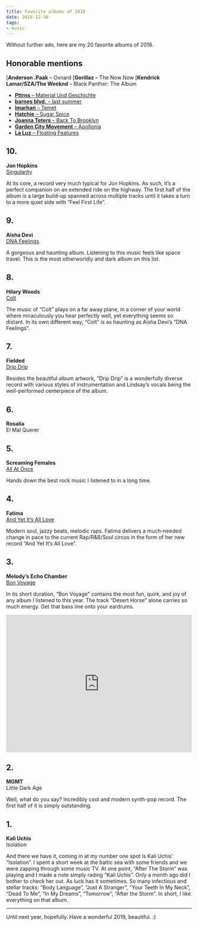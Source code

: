 ```yaml
---
title: Favorite albums of 2018
date: 2018-12-30
tags:
- music
---
```

Without further ado, here are my 20 favorite albums of 2018.

<!--more-->

## Honorable mentions

 [**Anderson .Paak** – Oxnard
 [**Gorillaz** – The Now Now
 [**Kendrick Lamar/SZA/The Weeknd** – Black Panther: The Album
- [**Pttrns** – Material Und Geschichte](https://altinvillage.bandcamp.com/album/material-und-geschichte)
- [**barnes blvd.** – last summer](https://barnesblvd.bandcamp.com/album/last-summer)
- [**Imarhan** – Temet](https://imarhan.bandcamp.com/album/temet)
- [**Hatchie** – Sugar Spice](https://hatchie.bandcamp.com/album/sugar-spice)
- [**Joanna Teters** – Back To Brooklyn](https://joannateters.bandcamp.com/album/back-to-brooklyn)
- [**Garden City Movement** – Apollonia](https://gardencitymovement.bandcamp.com/album/apollonia)
- [**La Luz** – Floating Features](https://laluz.bandcamp.com/album/floating-features)

## 10.

**Jon Hopkins**<br>
[Singularity](https://jonhopkins.bandcamp.com/album/singularity)

At its core, a record very much typical for Jon Hopkins. As such, it’s a perfect companion on an extended ride on the highway. The first half of the album is a large build-up spanned across multiple tracks until it takes a turn to a more quiet side with “Feel First Life”.



## 9.

**Aïsha Devi**<br>
[DNA Feelings](https://aishadevi.bandcamp.com/album/dna-feelings)

A gorgeous and haunting album. Listening to this music feels like space travel. This is the most otherworldly and dark album on this list.



## 8.

**Hilary Woods**<br>
[Colt](https://hilarywoodsmusic.bandcamp.com/album/colt)

The music of “Colt” plays on a far away plane, in a corner of your world where miraculously you hear perfectly well, yet everything seems so distant. In its own different way, “Colt” is as haunting as Aïsha Devi’s “DNA Feelings”.



## 7.

**Fielded**<br>
[Drip Drip](https://deathbombarc.bandcamp.com/album/drip-drip)

Besides the beautiful album artwork, “Drip Drip” is a wonderfully diverse record with various styles of instrumentation and Lindsay’s vocals being the well-performed centerpiece of the album.



## 6.

**Rosalía**<br>
El Mal Querer



## 5.

**Screaming Females**<br>
[All At Once](https://screamingfemales.bandcamp.com/album/all-at-once)

Hands down the best rock music I listened to in a long time.



## 4.

**Fatima**<br>
[And Yet It’s All Love](https://fatima.bandcamp.com/album/and-yet-its-all-love)

Modern soul, jazzy beats, melodic raps. Fatima delivers a much-needed change in pace to the current Rap/R&B/Soul circus in the form of her new record “And Yet It’s All Love”.



## 3.

**Melody’s Echo Chamber**<br>
[Bon Voyage](https://melodysechochamber.bandcamp.com/album/bon-voyage)

In its short duration, “Bon Voyage” contains the most fun, quirk, and joy of any album I listened to this year. The track “Desert Horse” alone carries so much energy. Get that bass line onto your eardrums.

<iframe style="border: 0; width: 100%; height: 373px;" src="https://bandcamp.com/EmbeddedPlayer/album=2381170004/size=large/bgcol=ffffff/linkcol=0687f5/artwork=small/transparent=true/" seamless><a href="https://melodysechochamber.bandcamp.com/album/bon-voyage">Bon Voyage by Melody’s Echo Chamber</a></iframe>



## 2.

**MGMT**<br>
Little Dark Age

Well, what do you say? Incredibly cool and modern synth-pop record. The first half of it is simply outstanding.



## 1.

**Kali Uchis**<br>
Isolation

And there we have it, coming in at my number one spot is Kali Uchis’ “Isolation”. I spent a short week at the baltic sea with some friends and we were zapping through some music TV. At one point, “After The Storm” was playing and I made a note simply rading “Kali Uchis”. Only a month ago did I bother to check her out. As luck has it sometimes. So many infectious and stellar tracks: “Body Language”, “Just A Stranger”, “Your Teeth In My Neck”, “Dead To Me”, “In My Dreams”, “Tomorrow”, “After the Storm”. In short, I like everything on that album.

---

Until next year, hopefully. Have a wonderful 2019, beautiful. :)
